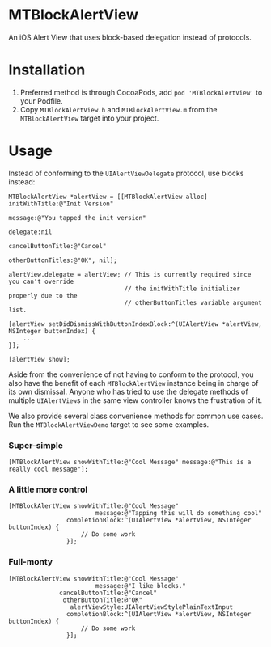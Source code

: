 MTBlockAlertView
================

An iOS Alert View that uses block-based delegation instead of protocols.

Installation
============

1. Preferred method is through CocoaPods, add `pod 'MTBlockAlertView'` to your Podfile.
2. Copy `MTBlockAlertView.h` and `MTBlockAlertView.m` from the `MTBlockAlertView` target into your project.

Usage
=====

Instead of conforming to the `UIAlertViewDelegate` protocol, use blocks instead:

```
MTBlockAlertView *alertView = [[MTBlockAlertView alloc] initWithTitle:@"Init Version"
                                                                  message:@"You tapped the init version"
                                                                 delegate:nil
                                                        cancelButtonTitle:@"Cancel"
                                                        otherButtonTitles:@"OK", nil];
    
alertView.delegate = alertView; // This is currently required since you can't override
                                // the initWithTitle initializer properly due to the
                                // otherButtonTitles variable argument list.

[alertView setDidDismissWithButtonIndexBlock:^(UIAlertView *alertView, NSInteger buttonIndex) {
    ...
}];

[alertView show];
```

Aside from the convenience of not having to conform to the protocol, you also have the benefit of each `MTBlockAlertView` instance being in charge of its own dismissal. Anyone who has tried to use the delegate methods of multiple `UIAlertView`s in the same view controller knows the frustration of it.

We also provide several class convenience methods for common use cases. Run the `MTBlockAlertViewDemo` target to see some examples.

### Super-simple

```
[MTBlockAlertView showWithTitle:@"Cool Message" message:@"This is a really cool message"];
```

### A little more control

```
[MTBlockAlertView showWithTitle:@"Cool Message"
                        message:@"Tapping this will do something cool"
                completionBlock:^(UIAlertView *alertView, NSInteger buttonIndex) {
                    // Do some work
                }];
```

### Full-monty

```
[MTBlockAlertView showWithTitle:@"Cool Message"
                        message:@"I like blocks."
              cancelButtonTitle:@"Cancel"
               otherButtonTitle:@"OK"
                 alertViewStyle:UIAlertViewStylePlainTextInput
                completionBlock:^(UIAlertView *alertView, NSInteger buttonIndex) {
                    // Do some work
                }];
```
